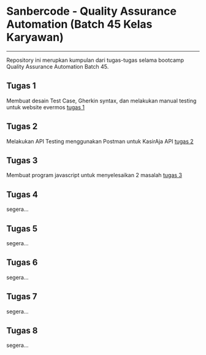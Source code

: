 # Sanbercode - Quality Assurance Automation (Batch 45 Kelas Karyawan)
---
Repository ini merupkan kumpulan dari tugas-tugas selama bootcamp Quality Assurance Automation Batch 45.

## Tugas 1
Membuat desain Test Case, Gherkin syntax, dan melakukan manual testing untuk website evermos [tugas 1](Week1/README.md)

## Tugas 2
Melakukan API Testing menggunakan Postman untuk KasirAja API [tugas 2](Week2/README.md)
## Tugas 3
Membuat program javascript untuk menyelesaikan 2 masalah [tugas 3](Week3/README.md)
## Tugas 4
segera...
## Tugas 5
segera...
## Tugas 6
segera...
## Tugas 7
segera...
## Tugas 8
segera...


